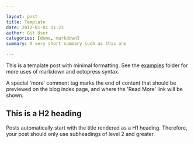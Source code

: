 ```yaml
---

layout: post
title: Template
date: 2012-01-01 11:23
author: Git User
categories: [demo, markdown]
summary: A very short summary such as this one

---
```



This is a template post with minimal formatting. See the [examples] folder for more uses
of markdown and octopress syntax.

[examples]: https://github.com/snhack/snhack.github.com/tree/source/source/_posts/_examples

<!-- this is a HTML comment. It can span one line, or several,
     and will not appear in the browser when rendered as HTML -->

A special 'more' comment tag marks the end of content that should be previewed on
the blog index page, and where the 'Read More' link will be shown.

<!-- more -->


## This is a H2 heading

Posts automatically start with the title rendered as a H1 heading.  Therefore, your post
should only use subheadings of level 2 and greater.
